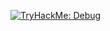 [![TryHackMe: Debug](https://img.shields.io/badge/TryHackMe-Debug-blue)](https://tryhackme.com/room/debug)
